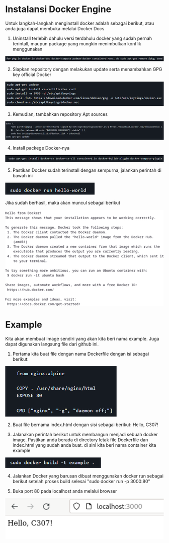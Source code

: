 # Instalansi Docker Engine

Untuk langkah-langkah menginstall docker adalah sebagai berikut, atau anda juga dapat membuka melalui Docker Docs

1. Uninstall terlebih dahulu versi terdahulu docker yang sudah pernah terintall, maupun package yang mungkin menimbulkan konflik menggunakan

![](Assets/1.png)

2. Siapkan repository dengan melakukan update serta menambahkan GPG key official Docker

![](Assets/2.png)

3. Kemudian, tambahkan repository Apt sources

![](Assets/3.png)

4. Install packege Docker-nya

![](Assets/4.png)

5. Pastikan Docker sudah terinstall dengan sempurna, jalankan perintah di bawah ini

![](Assets/5.png)

Jika sudah berhasil, maka akan muncul sebagai berikut

![](Assets/6.png)

# Example

Kita akan membuat image sendiri yang akan kita beri nama example. Juga dapat digunakan langsung file dari github ini.

1. Pertama kita buat file dengan nama Dockerfile dengan isi sebagai berikut:

![](Assets/7.png)

2. Buat file bernama index.html dengan sisi sebagai berikut: Hello, C307!

3. Jalanakan perintah berikut untuk membangun menjadi sebuah docker image. Pastikan anda berada di directory letak file Dockerfile dan index.html yang sudah anda buat. di sini kita beri nama container kita example

![](Assets/8.png)

4. Jalankan Docker yang barusan dibuat menggunakan docker run sebagai berikut setelah proses build selesai "sudo docker run -p 3000:80"

5. Buka port 80 pada localhost anda melalui browser

![](Assets/9.png)